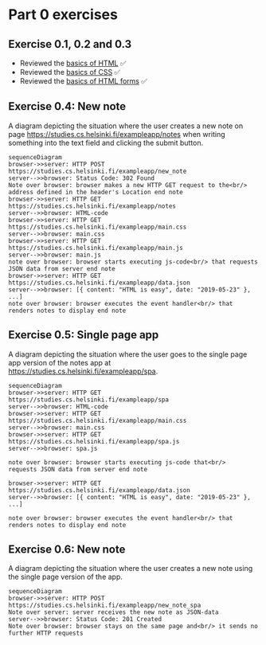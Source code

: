 # Part 0 exercises

## Exercise 0.1, 0.2 and 0.3
* Reviewed the [basics of HTML](https://developer.mozilla.org/en-US/docs/Learn/Getting_started_with_the_web/HTML_basics) :white_check_mark:	
* Reviewed the [basics of CSS](https://developer.mozilla.org/en-US/docs/Learn/Getting_started_with_the_web/CSS_basics) :white_check_mark:	
* Reviewed the [basics of HTML forms](https://developer.mozilla.org/en-US/docs/Learn/HTML/Forms/Your_first_HTML_form) :white_check_mark:	

## Exercise 0.4: New note
A diagram depicting the situation where the user creates a new note on page https://studies.cs.helsinki.fi/exampleapp/notes when writing something into the text field and clicking the submit button.

```mermaid
sequenceDiagram
browser->>server: HTTP POST https://studies.cs.helsinki.fi/exampleapp/new_note
server-->>browser: Status Code: 302 Found
Note over browser: browser makes a new HTTP GET request to the<br/> address defined in the header's Location end note
browser->>server: HTTP GET https://studies.cs.helsinki.fi/exampleapp/notes
server-->>browser: HTML-code
browser->>server: HTTP GET https://studies.cs.helsinki.fi/exampleapp/main.css
server-->>browser: main.css
browser->>server: HTTP GET https://studies.cs.helsinki.fi/exampleapp/main.js
server-->>browser: main.js
note over browser: browser starts executing js-code<br/> that requests JSON data from server end note
browser->>server: HTTP GET https://studies.cs.helsinki.fi/exampleapp/data.json
server-->>browser: [{ content: "HTML is easy", date: "2019-05-23" }, ...]
note over browser: browser executes the event handler<br/> that renders notes to display end note
```

## Exercise 0.5: Single page app

A diagram depicting the situation where the user goes to the single page app version of the notes app at https://studies.cs.helsinki.fi/exampleapp/spa.

```mermaid
sequenceDiagram
browser->>server: HTTP GET https://studies.cs.helsinki.fi/exampleapp/spa
server-->>browser: HTML-code
browser->>server: HTTP GET https://studies.cs.helsinki.fi/exampleapp/main.css
server-->>browser: main.css
browser->>server: HTTP GET https://studies.cs.helsinki.fi/exampleapp/spa.js
server-->>browser: spa.js

note over browser: browser starts executing js-code that<br/>  requests JSON data from server end note

browser->>server: HTTP GET https://studies.cs.helsinki.fi/exampleapp/data.json
server-->>browser: [{ content: "HTML is easy", date: "2019-05-23" }, ...]

note over browser: browser executes the event handler<br/> that renders notes to display end note
```

## Exercise 0.6: New note
A diagram depicting the situation where the user creates a new note using the single page version of the app.

```mermaid
sequenceDiagram
browser->>server: HTTP POST https://studies.cs.helsinki.fi/exampleapp/new_note_spa
Note over server: server receives the new note as JSON-data
server-->>browser: Status Code: 201 Created
Note over browser: browser stays on the same page and<br/> it sends no further HTTP requests
```
